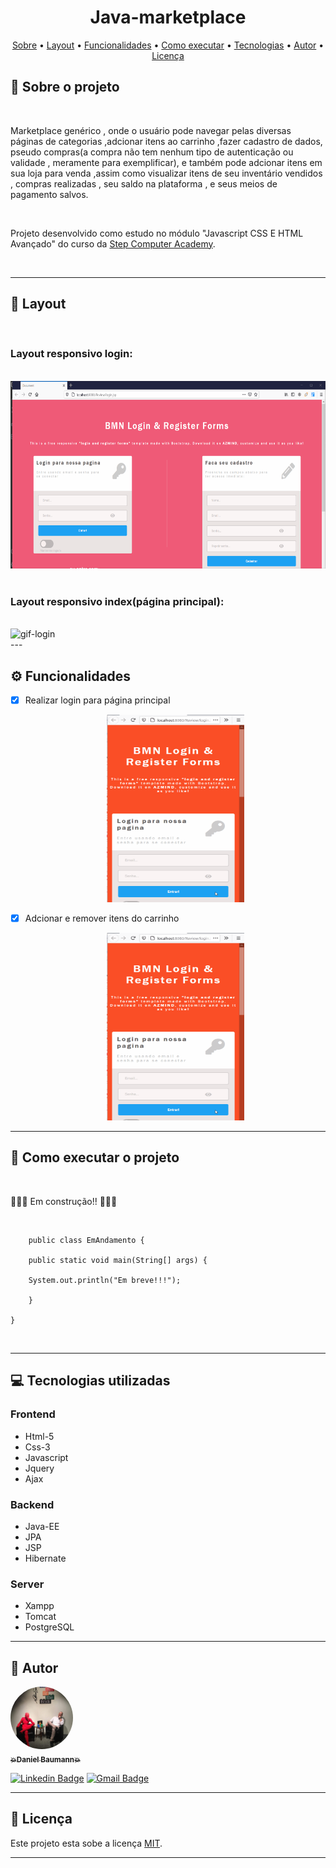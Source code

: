 <h1 align="center">Java-marketplace</h1>

<p align="center">
 <a href="#-sobre-o-projeto">Sobre</a> •
 <a href="#-layout">Layout</a> •
 <a href="#-funcionalidades">Funcionalidades</a> •
 <a href="#-como-executar-o-projeto">Como executar</a> •
 <a href="#-tecnologias">Tecnologias</a> • 
 <a href="#-autor">Autor</a> • 
 <a href="#user-content--licença">Licença</a>
</p>

## 💬 Sobre o projeto

<br>

<p>
Marketplace genérico , onde o usuário pode navegar pelas diversas páginas de categorias ,adcionar itens ao carrinho ,fazer cadastro de dados, pseudo compras(a compra não tem nenhum tipo de autenticação ou validade , meramente para exemplificar), e também pode adcionar itens em sua loja para venda ,assim como visualizar itens de seu inventário vendidos , compras realizadas , seu saldo na plataforma , e seus meios de pagamento salvos.
</p>

<br>

<p>
Projeto desenvolvido como estudo no módulo "Javascript CSS E HTML Avançado" do curso da <a href="https://itstep.com.br/"> Step Computer Academy</a>.
</p>

<br>

---

## 🎨 Layout

<br>

### Layout responsivo login:

<br>

<img src="https://github.com/DanielSBaumann/java-markteplace/blob/main/WebContent/readme/loginscreen.gif" width="700" height="300" alt="gif-login"/>

<br>
<br>

### Layout responsivo index(página principal):

<br>

<img src="https://github.com/DanielSBaumann/java-markteplace/blob/main/WebContent/readme/main.gif" width="700" height="300" alt="gif-login"/>

<br>
---

## ⚙️ Funcionalidades

- [X] Realizar login para página principal

    <p align="center">
      <img src="https://github.com/DanielSBaumann/java-markteplace/blob/main/WebContent/readme/loginscreen2.gif" width="220" height="300" alt="gif-login"/>
    </p>

- [X] Adcionar e remover itens do carrinho

    <p align="center">
      <img src="https://github.com/DanielSBaumann/java-markteplace/blob/main/WebContent/readme/loginscreen2.gif" width="220" height="300" alt="gif-login"/>
    </p>

---

## 🚀 Como executar o projeto

<br>

<p>🚧🚧🚧 Em construção!! 🚧🚧🚧</p>

<br>

```
    public class EmAndamento {

	public static void main(String[] args) {

    System.out.println("Em breve!!!");

	}

}
```

<br>

---

## 💻 Tecnologias utilizadas 

### Frontend

<ul>
  <li>Html-5</li>
  <li>Css-3</li>
  <li>Javascript</li>
  <li>Jquery</li>
  <li>Ajax</li>
</ul>

### Backend

<ul>
  <li>Java-EE</li>
  <li>JPA</li>
  <li>JSP</li>
  <li>Hibernate</li>
</ul>

### Server

<ul>
  <li>Xampp</li>
  <li>Tomcat</li>
  <li>PostgreSQL</li>
</ul>

---

## 🤖 Autor

<a href="https://github.com/DanielSBaumann">
 <img style="border-radius: 50%;" src="https://github.com/DanielSBaumann/java-markteplace/blob/main/WebContent/readme/think.jpg" width="100px;" alt=""/>
 <br />
 <sub><b>💥Daniel Baumann💥</b></sub></a> <a href="https://github.com/DanielSBaumann" title="Daniel Baumann"></a>
 <br />

 [![Linkedin Badge](https://img.shields.io/badge/-Daniel-blue?style=flat-square&logo=Linkedin&logoColor=white&link=https://www.linkedin.com/in/daniel-baumann-6054a437/)](https://www.linkedin.com/in/daniel-baumann-6054a437/) 
[![Gmail Badge](https://img.shields.io/badge/-dr4wone@gmail.com-c14438?style=flat-square&logo=Gmail&logoColor=white&link=mailto:dr4wone@gmail.com)](mailto:dr4wone@gmail.com)

---

## 📝 Licença

Este projeto esta sobe a licença [MIT](./LICENSE).

---